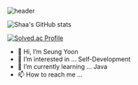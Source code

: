 ![header](https://capsule-render.vercel.app/api?type=waving&height=160&text=Sin+Seung+Yun&fontAlign=70&fontAlignY=40&color=gradient)

![Shaa's GitHub stats](https://github-readme-stats.vercel.app/api?username=Shaa-code&show_icons=true&theme=dark)   

[![Solved.ac Profile](http://mazassumnida.wtf/api/v2/generate_badge?boj=rtp3386)](https://solved.ac/rtp3386/)

- 👋 Hi, I’m Seung Yoon
- 👀 I’m interested in ... Self-Development
- 🌱 I’m currently learning ... Java
- 📫 How to reach me ...

<!---
Shaa-code/Shaa-code is a ✨ special ✨ repository because its `README.md` (this file) appears on your GitHub profile.
You can click the Preview link to take a look at your changes.
--->
